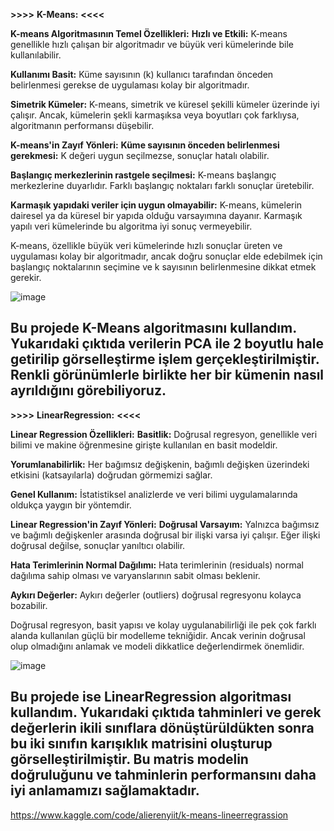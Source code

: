 
**>>>>** **K-Means:** **<<<<**

**K-means Algoritmasının Temel Özellikleri:**
**Hızlı ve Etkili:** K-means genellikle hızlı çalışan bir algoritmadır ve büyük veri kümelerinde bile kullanılabilir.

**Kullanımı Basit:** Küme sayısının (k) kullanıcı tarafından önceden belirlenmesi gerekse de uygulaması kolay bir algoritmadır.

**Simetrik Kümeler:** K-means, simetrik ve küresel şekilli kümeler üzerinde iyi çalışır. Ancak, kümelerin şekli karmaşıksa veya boyutları çok farklıysa, algoritmanın performansı düşebilir.


**K-means'in Zayıf Yönleri:**
**Küme sayısının önceden belirlenmesi gerekmesi:** K değeri uygun seçilmezse, sonuçlar hatalı olabilir.

**Başlangıç merkezlerinin rastgele seçilmesi:** K-means başlangıç merkezlerine duyarlıdır. Farklı başlangıç noktaları farklı sonuçlar üretebilir.

**Karmaşık yapıdaki veriler için uygun olmayabilir:** K-means, kümelerin dairesel ya da küresel bir yapıda olduğu varsayımına dayanır. Karmaşık yapılı veri kümelerinde bu algoritma iyi sonuç vermeyebilir.


K-means, özellikle büyük veri kümelerinde hızlı sonuçlar üreten ve uygulaması kolay bir algoritmadır, ancak doğru sonuçlar elde edebilmek için başlangıç noktalarının seçimine ve k sayısının belirlenmesine dikkat etmek gerekir.

![image](https://github.com/user-attachments/assets/5e129f6f-1dfc-45c9-b7a6-0ed188136838)

Bu projede K-Means algoritmasını kullandım. Yukarıdaki çıktıda verilerin PCA ile 2 boyutlu hale getirilip görselleştirme işlem gerçekleştirilmiştir. Renkli görünümlerle birlikte her bir kümenin nasıl ayrıldığını görebiliyoruz.
---------------------------------------------------------------------------------------------------------------------------------------------------
**>>>>** **LinearRegression:** **<<<<**

**Linear Regression Özellikleri:**
**Basitlik:** Doğrusal regresyon, genellikle veri bilimi ve makine öğrenmesine girişte kullanılan en basit modeldir.

**Yorumlanabilirlik:** Her bağımsız değişkenin, bağımlı değişken üzerindeki etkisini (katsayılarla) doğrudan görmemizi sağlar.

**Genel Kullanım:** İstatistiksel analizlerde ve veri bilimi uygulamalarında oldukça yaygın bir yöntemdir.

**Linear Regression'in Zayıf Yönleri:**
**Doğrusal Varsayım:** Yalnızca bağımsız ve bağımlı değişkenler arasında doğrusal bir ilişki varsa iyi çalışır. Eğer ilişki doğrusal değilse, sonuçlar yanıltıcı olabilir.

**Hata Terimlerinin Normal Dağılımı:** Hata terimlerinin (residuals) normal dağılıma sahip olması ve varyanslarının sabit olması beklenir.

**Aykırı Değerler:** Aykırı değerler (outliers) doğrusal regresyonu kolayca bozabilir.


Doğrusal regresyon, basit yapısı ve kolay uygulanabilirliği ile pek çok farklı alanda kullanılan güçlü bir modelleme tekniğidir. Ancak verinin doğrusal olup olmadığını anlamak ve modeli dikkatlice değerlendirmek önemlidir.

![image](https://github.com/user-attachments/assets/73e744b6-c7ff-416b-ac93-8a138ae0b952)

Bu projede ise LinearRegression algoritması kullandım. Yukarıdaki çıktıda tahminleri ve gerek değerlerin ikili sınıflara dönüştürüldükten sonra  bu iki sınıfın karışıklık matrisini oluşturup görselleştirilmiştir. Bu matris modelin doğruluğunu ve tahminlerin performansını daha iyi anlamamızı sağlamaktadır.
----------------------------------------------------------------------------------------------------------------------------------------------------------


https://www.kaggle.com/code/alierenyiit/k-means-lineerregrassion
